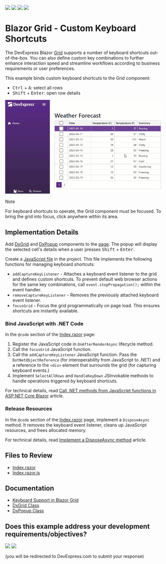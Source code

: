 <!-- default badges list -->
![](https://img.shields.io/endpoint?url=https://codecentral.devexpress.com/api/v1/VersionRange/955986368/24.2.1%2B)
[![](https://img.shields.io/badge/Open_in_DevExpress_Support_Center-FF7200?style=flat-square&logo=DevExpress&logoColor=white)](https://supportcenter.devexpress.com/ticket/details/T1290517)
[![](https://img.shields.io/badge/📖_How_to_use_DevExpress_Examples-e9f6fc?style=flat-square)](https://docs.devexpress.com/GeneralInformation/403183)
[![](https://img.shields.io/badge/💬_Leave_Feedback-feecdd?style=flat-square)](#does-this-example-address-your-development-requirementsobjectives)
<!-- default badges end -->
# Blazor Grid - Custom Keyboard Shortcuts

The DevExpress Blazor [Grid](https://docs.devexpress.com/Blazor/403143/components/grid) supports a number of keyboard shortcuts out-of-the-box. You can also define custom key combinations to further enhance interaction speed and streamline workflows according to business requirements or user preferences.

This example binds custom keyboard shortcuts to the Grid component:

- <kbd>Ctrl</kbd> + <kbd>A</kbd>: select all rows
- <kbd>Shift</kbd> + <kbd>Enter</kbd>: open row details

![Blazor Grid Custom Keyboard Shortcuts](images/grid-keyboard-shortcuts.gif)

> [!NOTE]
> For keyboard shortcuts to operate, the Grid component must be focused. To bring the grid into focus, click anywhere within its area.

## Implementation Details

Add [DxGrid](https://docs.devexpress.com/Blazor/DevExpress.Blazor.DxGrid) and [DxPopup](https://docs.devexpress.com/Blazor/DevExpress.Blazor.DxPopup) components to the [page](CS/GridCustomShortcuts/Components/Pages/Index.razor). The popup will display the selected cell's details when a user presses <kbd>Shift</kbd> + <kbd>Enter</kbd>.

Create a [JavaScript file](CS/GridCustomShortcuts/Components/Pages/Index.razor.js) in the project. This file implements the following functions for managing keyboard shortcuts:

- `addCaptureKeyListener` - Attaches a keyboard event listener to the grid and defines custom shortcuts. To prevent default web browser actions for the same key combinations, call `event.stopPropagation();` within the event handler.
- `removeCaptureKeyListener` - Removes the previously attached keyboard event listener.
- `focusGrid` - Focus the grid programmatically on page load. This ensures shortcuts are instantly available.

### Bind JavaScript with .NET Code

In the `@code` section of the [Index.razor](CS/GridCustomShortcuts/Components/Pages/Index.razor) page:

1. Register the JavaScript code in `OnAfterRenderAsync` lifecycle method.
2. Call the `focusGrid` JavaScript function.
3. Call the `addCaptureKeyListener` JavaScript function. Pass the `DotNetObjectReference` (for interoperability from JavaScript to .NET) and a reference to the `<div>` element that surrounds the grid (for capturing keyboard events.)
4. Implement `SelectAllRows` and `HandleKeyDown` JSInvokable methods to handle operations triggered by keyboard shortcuts.

For technical details, read [Call .NET methods from JavaScript functions in ASP.NET Core Blazor](https://learn.microsoft.com/en-us/aspnet/core/blazor/javascript-interoperability/call-dotnet-from-javascript) article.

### Release Resources

In the `@code` section of the [Index.razor](CS/GridCustomShortcuts/Components/Pages/Index.razor) page, implement a `DisposeAsync` method. It removes the keyboard event listener, cleans up JavaScript resources, and frees allocated memory.

For technical details, read [Implement a DisposeAsync method](https://learn.microsoft.com/en-us/dotnet/standard/garbage-collection/implementing-disposeasync) article.

## Files to Review

- [Index.razor](CS/GridCustomShortcuts/Components/Pages/Index.razor)
- [Index.razor.js](CS/GridCustomShortcuts/Components/Pages/Index.razor.js)

## Documentation

- [Keyboard Support in Blazor Grid](https://docs.devexpress.com/Blazor/404652/components/grid/keyboard-support)
- [DxGrid Class](https://docs.devexpress.com/Blazor/DevExpress.Blazor.DxGrid)
- [DxPopup Class](https://docs.devexpress.com/Blazor/DevExpress.Blazor.DxPopup)

<!-- feedback -->
## Does this example address your development requirements/objectives?

[<img src="https://www.devexpress.com/support/examples/i/yes-button.svg"/>](https://www.devexpress.com/support/examples/survey.xml?utm_source=github&utm_campaign=GridCustomShortcuts&~~~was_helpful=yes) [<img src="https://www.devexpress.com/support/examples/i/no-button.svg"/>](https://www.devexpress.com/support/examples/survey.xml?utm_source=github&utm_campaign=GridCustomShortcuts&~~~was_helpful=no)

(you will be redirected to DevExpress.com to submit your response)
<!-- feedback end -->
